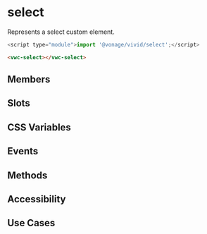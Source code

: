 # select

Represents a select custom element.

```js
<script type="module">import '@vonage/vivid/select';</script>
```

```html preview
<vwc-select></vwc-select>
```

## Members

## Slots

## CSS Variables

## Events

## Methods

## Accessibility

## Use Cases
